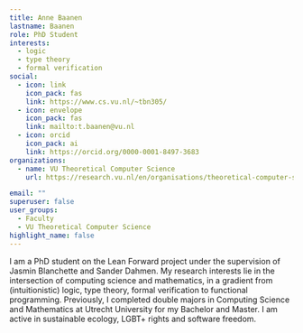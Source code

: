 ```yaml
---
title: Anne Baanen
lastname: Baanen
role: PhD Student
interests:
  - logic
  - type theory
  - formal verification
social:
  - icon: link
    icon_pack: fas
    link: https://www.cs.vu.nl/~tbn305/
  - icon: envelope
    icon_pack: fas
    link: mailto:t.baanen@vu.nl
  - icon: orcid
    icon_pack: ai
    link: https://orcid.org/0000-0001-8497-3683
organizations:
  - name: VU Theoretical Computer Science
    url: https://research.vu.nl/en/organisations/theoretical-computer-science-4/persons/

email: ""
superuser: false
user_groups:
  - Faculty
  - VU Theoretical Computer Science
highlight_name: false
---
```


I am a PhD student on the Lean Forward project under the supervision of Jasmin Blanchette and Sander Dahmen. My research interests lie in the intersection of computing science and mathematics, in a gradient from (intuitionistic) logic, type theory, formal verification to functional programming. Previously, I completed double majors in Computing Science and Mathematics at Utrecht University for my Bachelor and Master. I am active in sustainable ecology, LGBT+ rights and software freedom.

